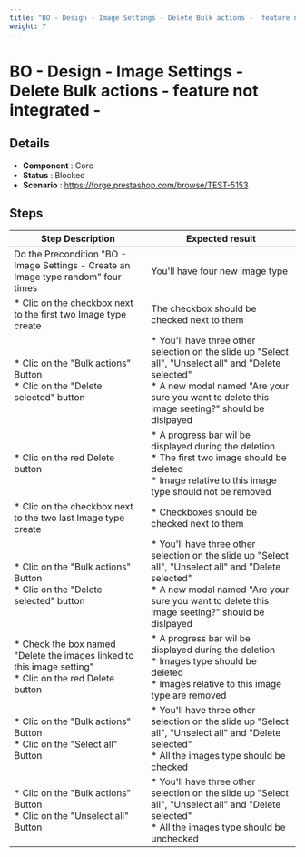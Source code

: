 ```yaml
---
title: "BO - Design - Image Settings - Delete Bulk actions -  feature not integrated -"
weight: 7
---
```


# BO - Design - Image Settings - Delete Bulk actions -  feature not integrated -
## Details
* **Component** : Core
* **Status** : Blocked
* **Scenario** : https://forge.prestashop.com/browse/TEST-5153

## Steps
| Step Description | Expected result |
| ----- | ----- |
| Do the Precondition "BO - Image Settings - Create an Image type random" four times | You'll have four new image type |
| * Clic on the checkbox next to the first two Image type create | The checkbox should be checked next to them |
| * Clic on the "Bulk actions" Button<br> * Clic on the "Delete selected" button | * You'll have three other selection on the slide up "Select all", "Unselect all" and "Delete selected"<br> * A new modal named "Are your sure you want to delete this image seeting?" should be dislpayed |
| * Clic on the red Delete button | * A progress bar wil be displayed during the deletion <br> * The first two image should be deleted<br> * Image relative to this image type should not be removed |
| * Clic on the checkbox next to the two last Image type create | * Checkboxes should be checked next to them |
| * Clic on the "Bulk actions" Button<br> * Clic on the "Delete selected" button | * You'll have three other selection on the slide up "Select all", "Unselect all" and "Delete selected"<br> * A new modal named "Are your sure you want to delete this image seeting?" should be dislpayed |
| * Check the box named "Delete the images linked to this image setting"<br> * Clic on the red Delete button | * A progress bar wil be displayed during the deletion <br> * Images type should be deleted<br> * Images relative to this image type are removed |
| * Clic on the "Bulk actions" Button <br> * Clic on the "Select all" Button | * You'll have three other selection on the slide up "Select all", "Unselect all" and "Delete selected"<br> * All the images type should be checked |
| * Clic on the "Bulk actions" Button <br> * Clic on the "Unselect all" Button | * You'll have three other selection on the slide up "Select all", "Unselect all" and "Delete selected"<br> * All the images type should be unchecked |
